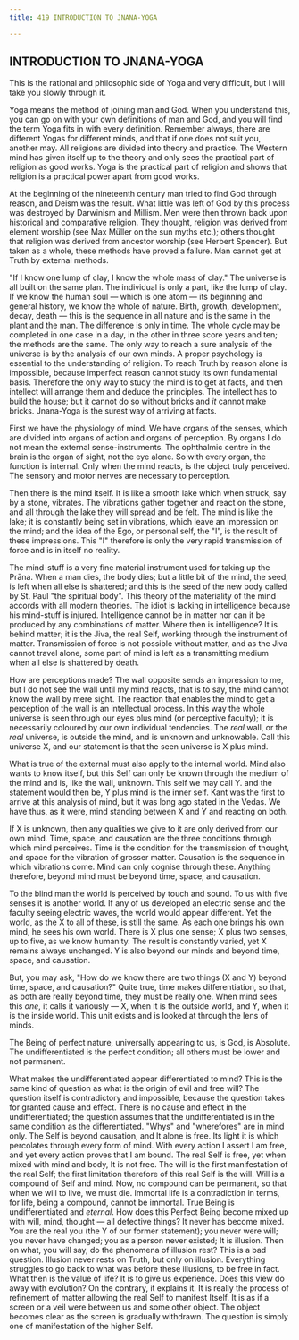 ```yaml
---
title: 419 INTRODUCTION TO JNANA-YOGA

---
```

  

## INTRODUCTION TO JNANA-YOGA

This is the rational and philosophic side of Yoga and very difficult,
but I will take you slowly through it.

Yoga means the method of joining man and God. When you understand this,
you can go on with your own definitions of man and God, and you will
find the term Yoga fits in with every definition. Remember always, there
are different Yogas for different minds, and that if one does not suit
you, another may. All religions are divided into theory and practice.
The Western mind has given itself up to the theory and only sees the
practical part of religion as good works. Yoga is the practical part of
religion and shows that religion is a practical power apart from good
works.

At the beginning of the nineteenth century man tried to find God through
reason, and Deism was the result. What little was left of God by this
process was destroyed by Darwinism and Millism. Men were then thrown
back upon historical and comparative religion. They thought, religion
was derived from element worship (see Max Müller on the sun myths etc.);
others thought that religion was derived from ancestor worship (see
Herbert Spencer). But taken as a whole, these methods have proved a
failure. Man cannot get at Truth by external methods.

"If I know one lump of clay, I know the whole mass of clay." The
universe is all built on the same plan. The individual is only a part,
like the lump of clay. If we know the human soul — which is one atom —
its beginning and general history, we know the whole of nature. Birth,
growth, development, decay, death — this is the sequence in all nature
and is the same in the plant and the man. The difference is only in
time. The whole cycle may be completed in one case in a day, in the
other in three score years and ten; the methods are the same. The only
way to reach a sure analysis of the universe is by the analysis of our
own minds. A proper psychology is essential to the understanding of
religion. To reach Truth by reason alone is impossible, because
imperfect reason cannot study its own fundamental basis. Therefore the
only way to study the mind is to get at facts, and then intellect will
arrange them and deduce the principles. The intellect has to build the
house; but it cannot do so without bricks and *it* cannot make bricks.
Jnana-Yoga is the surest way of arriving at facts.

First we have the physiology of mind. We have organs of the senses,
which are divided into organs of action and organs of perception. By
organs I do not mean the external sense-instruments. The ophthalmic
centre in the brain is the organ of sight, not the eye alone. So with
every organ, the function is internal. Only when the mind reacts, is the
object truly perceived. The sensory and motor nerves are necessary to
perception.

Then there is the mind itself. It is like a smooth lake which when
struck, say by a stone, vibrates. The vibrations gather together and
react on the stone, and all through the lake they will spread and be
felt. The mind is like the lake; it is constantly being set in
vibrations, which leave an impression on the mind; and the idea of the
Ego, or personal self, the "I", is the result of these impressions. This
"I" therefore is only the very rapid transmission of force and is in
itself no reality.

The mind-stuff is a very fine material instrument used for taking up the
Prāna. When a man dies, the body dies; but a little bit of the mind, the
seed, is left when all else is shattered; and this is the seed of the
new body called by St. Paul "the spiritual body". This theory of the
materiality of the mind accords with all modern theories. The idiot is
lacking in intelligence because his mind-stuff is injured. Intelligence
cannot be in matter nor can it be produced by any combinations of
matter. Where then is intelligence? It is behind matter; it is the Jiva,
the real Self, working through the instrument of matter. Transmission of
force is not possible without matter, and as the Jiva cannot travel
alone, some part of mind is left as a transmitting medium when all else
is shattered by death.

How are perceptions made? The wall opposite sends an impression to me,
but I do not see the wall until my mind reacts, that is to say, the mind
cannot know the wall by mere sight. The reaction that enables the mind
to get a perception of the wall is an intellectual process. In this way
the whole universe is seen through our eyes plus mind (or perceptive
faculty); it is necessarily coloured by our own individual tendencies.
The *real* wall, or the *real* universe, is outside the mind, and is
unknown and unknowable. Call this universe X, and our statement is that
the seen universe is X plus mind.

What is true of the external must also apply to the internal world. Mind
also wants to know itself, but this Self can only be known through the
medium of the mind and is, like the wall, unknown. This self we may call
Y. and the statement would then be, Y plus mind is the inner self. Kant
was the first to arrive at this analysis of mind, but it was long ago
stated in the Vedas. We have thus, as it were, mind standing between X
and Y and reacting on both.

If X is unknown, then any qualities we give to it are only derived from
our own mind. Time, space, and causation are the three conditions
through which mind perceives. Time is the condition for the transmission
of thought, and space for the vibration of grosser matter. Causation is
the sequence in which vibrations come. Mind can only cognise through
these. Anything therefore, beyond mind must be beyond time, space, and
causation.

To the blind man the world is perceived by touch and sound. To us with
five senses it is another world. If any of us developed an electric
sense and the faculty seeing electric waves, the world would appear
different. Yet the world, as the X to all of these, is still the same.
As each one brings his own mind, he sees his own world. There is X plus
one sense; X plus two senses, up to five, as we know humanity. The
result is constantly varied, yet X remains always unchanged. Y is also
beyond our minds and beyond time, space, and causation.

But, you may ask, "How do we know there are two things (X and Y) beyond
time, space, and causation?" Quite true, time makes differentiation, so
that, as both are really beyond time, they must be really one. When mind
sees this *one*, it calls it variously — X, when it is the outside
world, and Y, when it is the inside world. This unit exists and is
looked at through the lens of minds.

The Being of perfect nature, universally appearing to us, is God, is
Absolute. The undifferentiated is the perfect condition; all others must
be lower and not permanent.

What makes the undifferentiated appear differentiated to mind? This is
the same kind of question as what is the origin of evil and free will?
The question itself is contradictory and impossible, because the
question takes for granted cause and effect. There is no cause and
effect in the undifferentiated; the question assumes that the
undifferentiated is in the same condition as the differentiated. "Whys"
and "wherefores" are in mind only. The Self is beyond causation, and It
alone is free. Its light it is which percolates through every form of
mind. With every action I assert I am free, and yet every action proves
that I am bound. The real Self is free, yet when mixed with mind and
body, It is not free. The will is the first manifestation of the real
Self; the first limitation therefore of this real Self is the will. Will
is a compound of Self and mind. Now, no compound can be permanent, so
that when we will to live, we must die. Immortal life is a contradiction
in terms, for life, being a compound, cannot be immortal. True Being is
undifferentiated and *eternal*. How does this Perfect Being become mixed
up with will, mind, thought — all defective things? It never has become
mixed. You are the real you (the Y of our former statement); you never
were will; you never have changed; you as a person never existed; It is
illusion. Then on what, you will say, do the phenomena of illusion rest?
This is a bad question. Illusion never rests on Truth, but only on
illusion. Everything struggles to go back to what was before these
illusions, to be free in fact. What then is the value of life? It is to
give us experience. Does this view do away with evolution? On the
contrary, it explains it. It is really the process of refinement of
matter allowing the real Self to manifest Itself. It is as if a screen
or a veil were between us and some other object. The object becomes
clear as the screen is gradually withdrawn. The question is simply one
of manifestation of the higher Self.